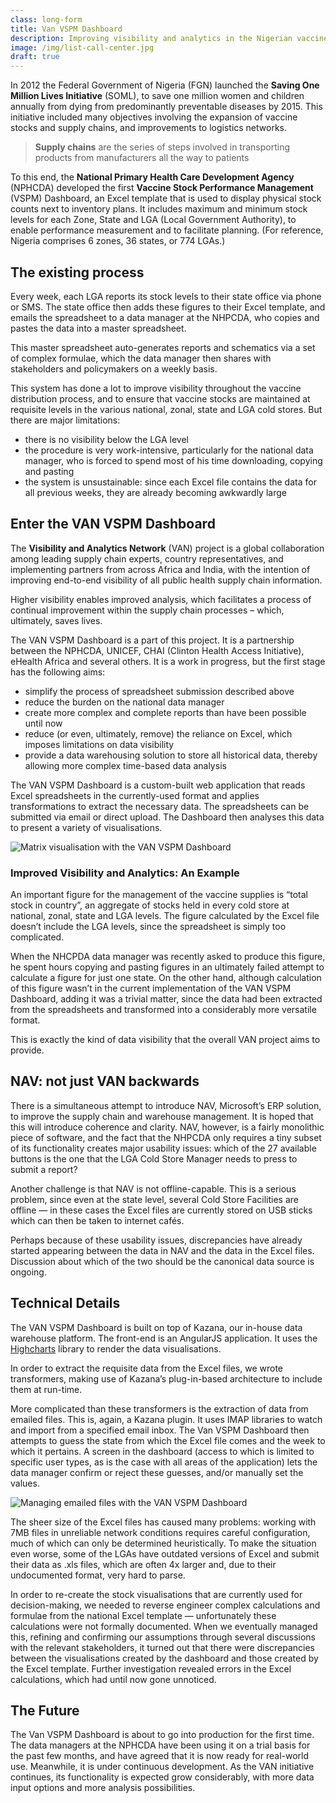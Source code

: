 ```yaml
---
class: long-form
title: Van VSPM Dashboard
description: Improving visibility and analytics in the Nigerian vaccine supply chain network
image: /img/list-call-center.jpg
draft: true
---
```


In 2012 the Federal Government of Nigeria (FGN) launched the **Saving One Million Lives Initiative** (SOML), to save one million women and children annually from dying from predominantly preventable diseases by 2015. This initiative included many objectives involving the expansion of vaccine stocks and supply chains, and improvements to logistics networks.

> **Supply chains** are the series of steps involved in transporting products from manufacturers all the way to patients

To this end, the **National Primary Health Care Development Agency** (NPHCDA) developed the first **Vaccine Stock Performance Management** (VSPM) Dashboard, an Excel template that is used to display physical stock counts next to inventory plans. It includes maximum and minimum stock levels for each Zone, State and LGA (Local Government Authority), to enable performance measurement and to facilitate planning. (For reference, Nigeria comprises 6 zones, 36 states, or 774 LGAs.)

## The existing process

Every week, each LGA reports its stock levels to their state office via phone or SMS. The state office then adds these figures to their Excel template, and emails the spreadsheet to a data manager at the NHPCDA, who copies and pastes the data into a master spreadsheet.

This master spreadsheet auto-generates reports and schematics via a set of complex formulae, which the data manager then shares with stakeholders and policymakers on a weekly basis.

This system has done a lot to improve visibility throughout the vaccine distribution process, and to ensure that vaccine stocks are maintained at requisite levels in the various national, zonal, state and LGA cold stores. But there are major limitations:

- there is no visibility below the LGA level
- the procedure is very work-intensive, particularly for the national data manager, who is forced to spend most of his time downloading, copying and pasting
- the system is unsustainable: since each Excel file contains the data for all previous weeks, they are already becoming awkwardly large

## Enter the VAN VSPM Dashboard

The **Visibility and Analytics Network** (VAN) project is a global collaboration among leading supply chain experts, country representatives, and implementing partners from across Africa and India, with the intention of improving end-to-end visibility of all public health supply chain information. 

Higher visibility enables improved analysis, which facilitates a process of continual improvement within the supply chain processes – which, ultimately, saves lives.

The VAN VSPM Dashboard is a part of this project. It is a partnership between the NPHCDA, UNICEF, CHAI (Clinton Health Access Initiative), eHealth Africa and several others. It is a work in progress, but the first stage has the following aims:

- simplify the process of spreadsheet submission described above
- reduce the burden on the national data manager 
- create more complex and complete reports than have been possible until now
- reduce (or even, ultimately, remove) the reliance on Excel, which imposes limitations on data visibility
- provide a data warehousing solution to store all historical data, thereby allowing more complex time-based data analysis

The VAN VSPM Dashboard is a custom-built web application that reads Excel spreadsheets in the currently-used format and applies transformations to extract the necessary data. The spreadsheets can be submitted via email or direct upload. The Dashboard then analyses this data to present a variety of visualisations.

![Matrix visualisation with the VAN VSPM Dashboard](/img/van-matrix-view.jpg)

### Improved Visibility and Analytics: An Example

An important figure for the management of the vaccine supplies is “total stock in country”, an aggregate of stocks held in every cold store at national, zonal, state and LGA levels. The figure calculated by the Excel file doesn’t include the LGA levels, since the spreadsheet is simply too complicated.

When the NHCPDA data manager was recently asked to produce this figure, he spent hours copying and pasting figures in an ultimately failed attempt to calculate a figure for just one state. On the other hand, although calculation of this figure wasn’t in the current implementation of the VAN VSPM Dashboard, adding it was a trivial matter, since the data had been extracted from the spreadsheets and transformed into a considerably more versatile format.

This is exactly the kind of data visibility that the overall VAN project aims to provide.

## NAV: not just VAN backwards

There is a simultaneous attempt to introduce NAV, Microsoft’s ERP solution, to improve the supply chain and warehouse management. It is hoped that this will introduce coherence and clarity. NAV, however, is a fairly monolithic piece of software, and the fact that the NHPCDA only requires a tiny subset of its functionality creates major usability issues: which of the 27 available buttons is the one that the LGA Cold Store Manager needs to press to submit a report?

Another challenge is that NAV is not offline-capable. This is a serious problem, since even at the state level, several Cold Store Facilities are offline — in these cases the Excel files are currently stored on USB sticks which can then be taken to internet cafés.

Perhaps because of these usability issues, discrepancies have already started appearing between the data in NAV and the data in the Excel files. Discussion about which of the two should be the canonical data source is ongoing. 

## Technical Details

The VAN VSPM Dashboard is built on top of Kazana, our in-house data warehouse platform. The front-end is an AngularJS application. It uses the [Highcharts](http://www.highcharts.com/) library to render the data visualisations.

In order to extract the requisite data from the Excel files, we wrote transformers, making use of Kazana’s plug-in-based architecture to include them at run-time.

More complicated than these transformers is the extraction of data from emailed files. This is, again, a Kazana plugin. It uses IMAP libraries to watch and import from a specified email inbox. The Van VSPM Dashboard then attempts to guess the state from which the Excel file comes and the week to which it pertains. A screen in the dashboard (access to which is limited to specific user types, as is the case with all areas of the application) lets the data manager confirm or reject these guesses, and/or manually set the values.

![Managing emailed files with the VAN VSPM Dashboard](/img/van-email-reconciliation.jpg)

The sheer size of the Excel files has caused many problems: working with 7MB files in unreliable network conditions requires  careful configuration, much of which can only be determined heuristically. To make the situation even worse, some of the LGAs have outdated versions of Excel and submit their data as .xls files, which are often 4x larger and, due to their undocumented format, very hard to parse.

In order to re-create the stock visualisations that are currently used for decision-making, we needed to reverse engineer complex calculations and formulae from the national Excel template — unfortunately these calculations were not formally documented. When we eventually managed this, refining and confirming our assumptions through several discussions with the relevant stakeholders, it turned out that there were discrepancies between the visualisations created by the dashboard and those created by the Excel template. Further investigation revealed errors in the Excel calculations, which had until now gone unnoticed.

## The Future

The Van VSPM Dashboard is about to go into production for the first time. The data managers at the NPHCDA have been using it on a trial basis for the past few months, and have agreed that it is now ready for real-world use. Meanwhile, it is under continuous development. As the VAN initiative continues, its functionality is expected grow considerably, with more data input options and more analysis possibilities.


